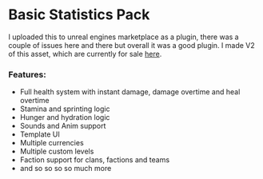 # Basic Statistics Pack
I uploaded this to unreal engines marketplace as a plugin, there was a couple of issues here and there but overall it was a good plugin. I made V2 of this asset, which are currently for sale [here](https://www.unrealengine.com/marketplace/en-US/profile/Simple+Game+Studios?count=20&sortBy=effectiveDate&sortDir=DESC&start=0).

### Features:
* Full health system with instant damage, damage overtime and heal overtime
* Stamina and sprinting logic
* Hunger and hydration logic
* Sounds and Anim support
* Template UI
* Multiple currencies
* Multiple custom levels
* Faction support for clans, factions and teams
* and so so so so much more
